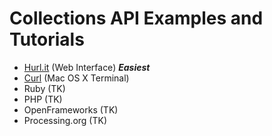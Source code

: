 # Collections API Examples and Tutorials
- <a href="web.md">Hurl.it</a> (Web Interface) ***Easiest***
- <a href="web.md">Curl</a> (Mac OS X Terminal)
- Ruby (TK)
- PHP (TK)
- OpenFrameworks (TK)
- Processing.org (TK)